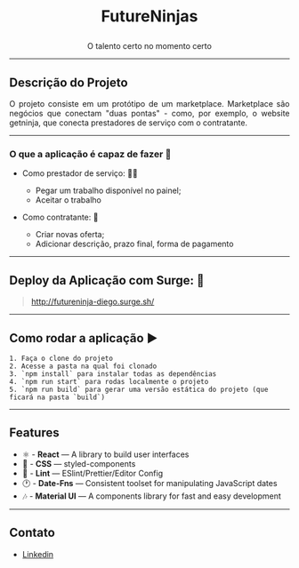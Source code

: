 <h1 align="center">

FutureNinjas
</h1>

<p align="center">O talento certo no momento certo</p>
<hr />

## Descrição do Projeto
<p align="justify"> O projeto consiste em um protótipo de um marketplace. Marketplace são negócios que conectam "duas pontas" - como, por exemplo, o website getninja, que conecta prestadores de serviço com o contratante. </p>
<hr />

### O que a aplicação é capaz de fazer :checkered_flag:
- Como prestador de serviço: :ok_woman:
    -  Pegar um trabalho disponível no painel;
    -  Aceitar o trabalho 
    
- Como contratante: :cop:
    - Criar novas oferta;
    - Adicionar descrição, prazo final, forma de pagamento 
 <hr />
 
 ## Deploy da Aplicação com Surge: :dash:
 > http://futureninja-diego.surge.sh/
 <hr />
 
 ## Como rodar a aplicação :arrow_forward:
    1. Faça o clone do projeto
    2. Acesse a pasta na qual foi clonado
    3. `npm install` para instalar todas as dependências
    4. `npm run start` para rodas localmente o projeto
    5. `npm run build` para gerar uma versão estática do projeto (que ficará na pasta `build`)
<hr />
 
## Features
-   ⚛  - **React** — A library to build user interfaces
-   💅 - **CSS** — styled-components
-   💖 - **Lint** — ESlint/Prettier/Editor Config
-   🕐 - **Date-Fns** — Consistent toolset for manipulating JavaScript dates
-   🎶 - **Material UI** — A components library for fast and easy development
<hr />

## Contato
- [Linkedin](https://www.linkedin.com/in/diego-molinari/)

